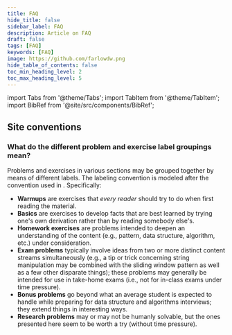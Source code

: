 ```yaml
---
title: FAQ
hide_title: false
sidebar_label: FAQ
description: Article on FAQ
draft: false
tags: [FAQ]
keywords: [FAQ]
image: https://github.com/farlowdw.png
hide_table_of_contents: false
toc_min_heading_level: 2
toc_max_heading_level: 5
---
```


import Tabs from '@theme/Tabs';
import TabItem from '@theme/TabItem';
import BibRef from '@site/src/components/BibRef';

## Site conventions

### What do the different problem and exercise label groupings mean?

Problems and exercises in various sections may be grouped together by means of different labels. The labeling convention is modeled after the convention used in <BibRef id='DK1994' pages='p. viii' />. Specifically:

- **Warmups** are exercises that *every reader* should try to do when first reading the material.
- **Basics** are exercises to develop facts that are best learned by trying one's own derivation rather than by reading somebody else's.
- **Homework exercises** are problems intended to deepen an understanding of the content (e.g., pattern, data structure, algorithm, etc.) under consideration.
- **Exam problems** typically involve ideas from two or more distinct content streams simultaneously (e.g., a tip or trick concerning string manipulation may be combined with the sliding window pattern as well as a few other disparate things); these problems may generally be intended for use in take-home exams (i.e., not for in-class exams under time pressure).
- **Bonus problems** go beyond what an average student is expected to handle while preparing for data structure and algorithms interviews; they extend things in interesting ways.
- **Research problems** may or may not be humanly solvable, but the ones presented here seem to be worth a try (without time pressure).
